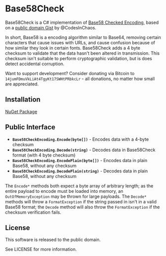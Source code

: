 Base58Check
===========

Base58Check is a C# implementation of [Base58 Checked Encoding](https://en.bitcoin.it/wiki/Base58Check_encoding), based on a [public domain Gist](https://gist.github.com/CodesInChaos/3175971) by @CodesInChaos.

In short, Base58 is a encoding algorithm similar to Base64, removing certain characters that cause issues with URLs, and cause confusion because of how similar they look in certain fonts. Base58Check adds a 4 byte checksum to validate that the data hasn't been altered in transmission. This checksum isn't suitable to perform cryptographic validation, but is does detect accidental corruption.

Want to support development? Consider donating via Bitcoin to `14jumFDmuVkLiAt4TgyKt17SWHtPRbkcLr` - all donations, no matter how small are appreciated.

## Installation

[NuGet Package](https://www.nuget.org/packages/Base58Check/)

## Public Interface

* **`Base58CheckEncoding.Encode(byte[])`** - Encodes data with a 4-byte checksum
* **`Base58CheckEncoding.Decode(string)`** - Decodes data in Base58Check format (with 4 byte checksum)
* **`Base58CheckEncoding.EncodePlain(byte[])`** - Encodes data in plain Base58, without any checksum
* **`Base58CheckEncoding.DecodePlain(string)`** - Decodes data in plain Base58, without any checksum

The `Encode*` methods both expect a byte array of arbitrary length; as the entire payload to encode must be loaded into memory, an `OutOfMemoryException` may be thrown for large payloads. The `Decode*` methods will throw a `FormatException` if the string passed in isn't in a valid Base58 format; the `Decode` method will also throw the `FormatException` if the checksum verification fails.

## License

This software is released to the public domain.

See LICENSE for more information.
